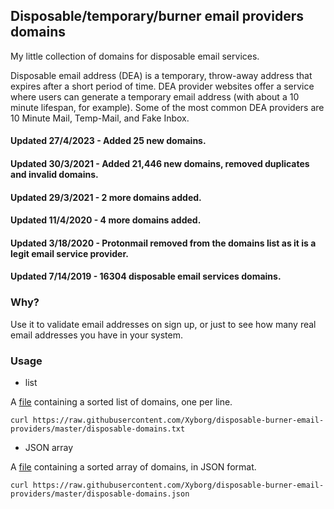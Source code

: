 ## Disposable/temporary/burner email providers domains

My little collection of domains for disposable email services.

Disposable email address (DEA) is a temporary, throw-away address that expires after a short period of time. DEA provider websites offer a service where users can generate a temporary email address (with about a 10 minute lifespan, for example). Some of the most common DEA providers are 10 Minute Mail, Temp-Mail, and Fake Inbox.

#### Updated 27/4/2023 - Added 25 new domains.
#### Updated 30/3/2021 - Added 21,446 new domains, removed duplicates and invalid domains.
#### Updated 29/3/2021 - 2 more domains added.
#### Updated 11/4/2020 - 4 more domains added.
#### Updated 3/18/2020 - Protonmail removed from the domains list as it is a legit email service provider.
#### Updated 7/14/2019 - 16304 disposable email services domains.

### Why?

Use it to validate email addresses on sign up, or just to see how many real email addresses you have in your system.

### Usage

* list

A [file](https://raw.githubusercontent.com/Xyborg/disposable-burner-email-providers/master/disposable-domains.txt)
containing a sorted list of domains, one per line.

```
curl https://raw.githubusercontent.com/Xyborg/disposable-burner-email-providers/master/disposable-domains.txt
```

* JSON array

A [file](https://raw.githubusercontent.com/Xyborg/disposable-burner-email-providers/master/disposable-domains.json)
containing a sorted array of domains, in JSON format.

```
curl https://raw.githubusercontent.com/Xyborg/disposable-burner-email-providers/master/disposable-domains.json
```
